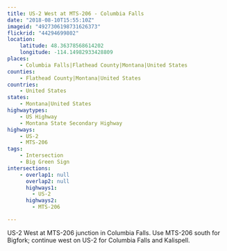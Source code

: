 ```yaml
---
title: US-2 West at MTS-206 - Columbia Falls
date: "2018-08-10T15:55:10Z"
imageid: "4927306198731626373"
flickrid: "44294699802"
location:
    latitude: 48.36378568614202
    longitude: -114.14982933428809
places:
    - Columbia Falls|Flathead County|Montana|United States
counties:
    - Flathead County|Montana|United States
countries:
    - United States
states:
    - Montana|United States
highwaytypes:
    - US Highway
    - Montana State Secondary Highway
highways:
    - US-2
    - MTS-206
tags:
    - Intersection
    - Big Green Sign
intersections:
    - overlap1: null
      overlap2: null
      highways1:
        - US-2
      highways2:
        - MTS-206

---
```

US-2 West at MTS-206 junction in Columbia Falls.  Use MTS-206 south for Bigfork; continue west on US-2 for Columbia Falls and Kalispell.
